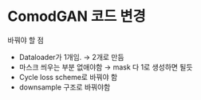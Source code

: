 # ComodGAN 코드 변경

바꿔야 할 점

- Dataloader가 1개임. → 2개로 만듬
- 마스크 씌우는 부분 없애야함 → mask 다 1로 생성하면 될듯
- Cycle loss scheme로 바꿔야 함
- downsample 구조로 바꿔야함